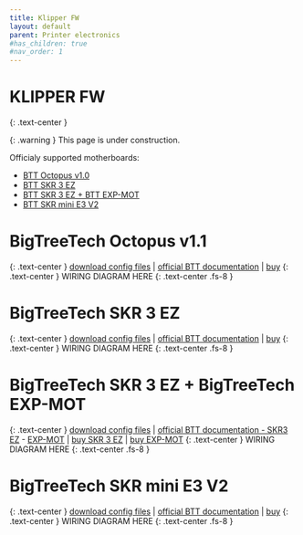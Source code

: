 ```yaml
---
title: Klipper FW
layout: default
parent: Printer electronics
#has_children: true
#nav_order: 1
---
```

# KLIPPER FW
{: .text-center }

{: .warning }
This page is under construction.

Officialy supported motherboards:
- [BTT Octopus v1.0]
- [BTT SKR 3 EZ]
- [BTT SKR 3 EZ + BTT EXP-MOT]
- [BTT SKR mini E3 V2]

# BigTreeTech Octopus v1.1
{: .text-center }
[download config files](./assets/fw/blank) | [official BTT documentation](https://github.com/bigtreetech/BIGTREETECH-OCTOPUS-V1.0/tree/master/Hardware) | [buy](https://www.shareasale.com/m-pr.cfm?merchantID=118144&userID=4298933&productID=1380818456)
{: .text-center }
WIRING DIAGRAM HERE
{: .text-center .fs-8 }

# BigTreeTech SKR 3 EZ
{: .text-center }
[download config files](./assets/fw/blank) | [official BTT documentation](https://github.com/bigtreetech/SKR-3/tree/master/Hardware%20(SKR%203%20EZ)) | [buy](https://www.shareasale.com/m-pr.cfm?merchantID=118144&userID=4298933&productID=1380728514)
{: .text-center }
WIRING DIAGRAM HERE
{: .text-center .fs-8 }

# BigTreeTech SKR 3 EZ + BigTreeTech EXP-MOT
{: .text-center }
[download config files](./assets/fw/blank) | [official BTT documentation - SKR3 EZ](https://github.com/bigtreetech/SKR-3/tree/master/Hardware%20(SKR%203%20EZ)) - [EXP-MOT](https://github.com/bigtreetech/BTT-Expansion-module/tree/master/BTT%20EXP-MOT) | [buy SKR 3 EZ](https://www.shareasale.com/m-pr.cfm?merchantID=118144&userID=4298933&productID=1380728514) | [buy EXP-MOT](https://www.shareasale.com/m-pr.cfm?merchantID=118144&userID=4298933&productID=1228986907)
{: .text-center }
WIRING DIAGRAM HERE
{: .text-center .fs-8 }

# BigTreeTech SKR mini E3 V2
{: .text-center }
[download config files](./assets/fw/blank) | [official BTT documentation](https://github.com/bigtreetech/BIGTREETECH-SKR-mini-E3/tree/master/hardware/BTT%20SKR%20MINI%20E3%20V2.0/Hardware) | [buy](https://www.shareasale.com/m-pr.cfm?merchantID=118144&userID=4298933&productID=1228986887)
{: .text-center }
WIRING DIAGRAM HERE
{: .text-center .fs-8 }

[BTT Octopus v1.0]: https://rh3d.xyz/klipper.html#bigtreetech-octopus-v10
[BTT SKR 3 EZ]: https://rh3d.xyz/klipper.html#bigtreetech-skr-3-ez
[BTT SKR 3 EZ + BTT EXP-MOT]: https://rh3d.xyz/klipper.html#bigtreetech-skr-3-ez--bigtreetech-exp-mot
[BTT SKR mini E3 V2]: https://rh3d.xyz/klipper.html#bigtreetech-skr-mini-e3-v2
